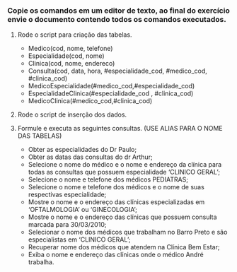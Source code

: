
### Copie os comandos em um editor de texto, ao final do exercício envie o documento contendo todos os comandos executados.


1. Rode o script para criação das tabelas.
    * Medico(cod, nome, telefone)
    * Especialidade(cod, nome)
    * Clinica(cod, nome, endereco)
    * Consulta(cod, data, hora, #especialidade_cod, #medico_cod, #clinica_cod)
    * MedicoEspecialidade(#medico_cod,#especialidade_cod)
    * EspecialidadeClinica(#especialidade_cod , #clinica_cod)
    * MedicoClinica(#medico_cod,#clinica_cod)

2. Rode o script de inserção dos dados.

3. Formule e executa as seguintes consultas. (USE ALIAS PARA O NOME DAS TABELAS)
    * Obter as especialidades do Dr Paulo;
    * Obter as datas das consultas do dr Arthur;
    * Selecione o nome do médico e o nome e endereço da clínica para todas as consultas que possuem especialidade ‘CLINICO GERAL’;
    * Selecione o nome e telefone dos médicos PEDIATRAS;
    * Selecione o nome e telefone dos médicos e o nome de suas respectivas especialidade;
    * Mostre o nome e o endereço das clínicas especializadas em ‘OFTALMOLOGIA’ ou ‘GINECOLOGIA’;
    * Mostre o nome e o endereço das clínicas que possuem consulta marcada para 30/03/2010;
    * Selecionar o nome dos médicos que trabalham no Barro Preto e são especialistas em ‘CLINICO GERAL’;
    * Recuperar nome dos médicos que atendem na Clínica Bem Estar;
    * Exiba o nome e endereço das clínicas onde o médico André trabalha.
